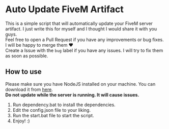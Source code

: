 # Auto Update FiveM Artifact

This is a simple script that will automatically update your FiveM server artifact. I just write this for myself and I thought I would share it with you guys.\
Feel free to open a Pull Request if you have any improvements or bug fixes. I will be happy to merge them ❤️\
Create a Issue with the `bug` label if you have any issues. I will try to fix them as soon as possible.

## How to use
Please make sure you have NodeJS installed on your machine. You can download it from [here](https://nodejs.org/en/download/).\
**Do not update while the server is running. It will cause issues.**

1. Run dependency.bat to install the dependencies.
2. Edit the config.json file to your liking.
3. Run the start.bat file to start the script.
4. Enjoy! :)
